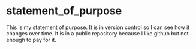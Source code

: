 statement_of_purpose
====================

This is my statement of purpose. It is in version control so I can see how it changes over time. It is in a public repository because I like github but not enough to pay for it. 
